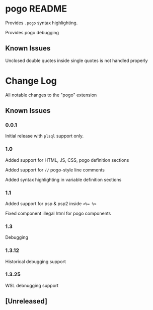 # pogo README

Provides `.pogo` syntax highlighting.

Provides pogo debugging

## Known Issues

Unclosed double quotes inside single quotes is not handled properly

# Change Log
All notable changes to the "pogo" extension

## Known Issues

### 0.0.1

Initial release with `plsql` support only.

### 1.0

Added support for HTML, JS, CSS, pogo definition sections

Added support for `//` pogo-style line comments

Added syntax highlighting in variable definition sections


### 1.1

Added support for psp & psp2 inside `<%= %>`

Fixed component illegal html for pogo components

### 1.3

Debugging

### 1.3.12

Historical debugging support

### 1.3.25

WSL debnugging support

## [Unreleased]
